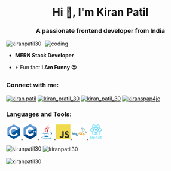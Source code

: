 <h1 align="center">Hi 👋, I'm Kiran Patil</h1>
<h3 align="center">A passionate frontend developer from India</h3>

<img align="right" alt="coding" width="400" src="https://user-images.githubusercontent.com/55389276/140866485-8fb1c876-9a8f-4d6a-98dc-08c4981eaf70.gif">
<p align="left"> <img src="https://komarev.com/ghpvc/?username=kiranpatil30&label=Profile%20views&color=0e75b6&style=flat" alt="kiranpatil30" /> </p>

-  **MERN Stack Developer**

- ⚡ Fun fact **I Am Funny 😉**

<h3 align="left">Connect with me:</h3>
<p align="left">
<a href="https://linkedin.com/in/kiran patil" target="blank"><img align="center" src="https://raw.githubusercontent.com/rahuldkjain/github-profile-readme-generator/master/src/images/icons/Social/linked-in-alt.svg" alt="kiran patil" height="30" width="40" /></a>
<a href="https://instagram.com/kiran_pratil_30" target="blank"><img align="center" src="https://raw.githubusercontent.com/rahuldkjain/github-profile-readme-generator/master/src/images/icons/Social/instagram.svg" alt="kiran_pratil_30" height="30" width="40" /></a>
<a href="https://www.leetcode.com/kiran_patil_30" target="blank"><img align="center" src="https://raw.githubusercontent.com/rahuldkjain/github-profile-readme-generator/master/src/images/icons/Social/leet-code.svg" alt="kiran_patil_30" height="30" width="40" /></a>
<a href="https://auth.geeksforgeeks.org/user/kiranspap4je" target="blank"><img align="center" src="https://raw.githubusercontent.com/rahuldkjain/github-profile-readme-generator/master/src/images/icons/Social/geeks-for-geeks.svg" alt="kiranspap4je" height="30" width="40" /></a>
</p>

<h3 align="left">Languages and Tools:</h3>
<p align="left"> <a href="https://www.cprogramming.com/" target="_blank" rel="noreferrer"> <img src="https://raw.githubusercontent.com/devicons/devicon/master/icons/c/c-original.svg" alt="c" width="40" height="40"/> </a> <a href="https://www.w3schools.com/cpp/" target="_blank" rel="noreferrer"> <img src="https://raw.githubusercontent.com/devicons/devicon/master/icons/cplusplus/cplusplus-original.svg" alt="cplusplus" width="40" height="40"/> </a> <a href="https://www.java.com" target="_blank" rel="noreferrer"> <img src="https://raw.githubusercontent.com/devicons/devicon/master/icons/java/java-original.svg" alt="java" width="40" height="40"/> </a> <a href="https://developer.mozilla.org/en-US/docs/Web/JavaScript" target="_blank" rel="noreferrer"> <img src="https://raw.githubusercontent.com/devicons/devicon/master/icons/javascript/javascript-original.svg" alt="javascript" width="40" height="40"/> </a> <a href="https://www.mysql.com/" target="_blank" rel="noreferrer"> <img src="https://raw.githubusercontent.com/devicons/devicon/master/icons/mysql/mysql-original-wordmark.svg" alt="mysql" width="40" height="40"/> </a> <a href="https://reactjs.org/" target="_blank" rel="noreferrer"> <img src="https://raw.githubusercontent.com/devicons/devicon/master/icons/react/react-original-wordmark.svg" alt="react" width="40" height="40"/> </a> </p>

<p><img align="left" src="https://github-readme-stats.vercel.app/api/top-langs?username=kiranpatil30&show_icons=true&locale=en&layout=compact" alt="kiranpatil30" /></p>

<p>&nbsp;<img align="center" src="https://github-readme-stats.vercel.app/api?username=kiranpatil30&show_icons=true&locale=en" alt="kiranpatil30" /></p>

<p><img align="center" src="https://github-readme-streak-stats.herokuapp.com/?user=kiranpatil30&" alt="kiranpatil30" /></p>
